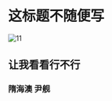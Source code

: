 # 这标题不随便写
![11](https://user-images.githubusercontent.com/49017826/147843550-9be80d75-4d4e-4858-b78d-884f18c0ab56.jpg)

## 让我看看行不行  

### 隋海澳 尹舰
